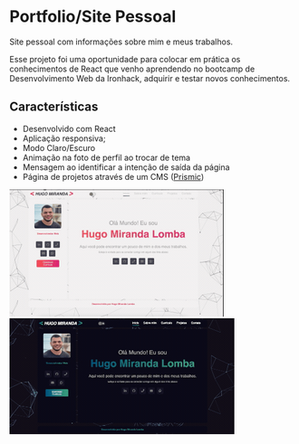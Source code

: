 # Portfolio/Site Pessoal

Site pessoal com informações sobre mim e meus trabalhos.

Esse projeto foi uma oportunidade para colocar em prática os conhecimentos de React que venho aprendendo no bootcamp de Desenvolvimento Web da Ironhack, adquirir e testar novos conhecimentos.

## Características

- Desenvolvido com React
- Aplicação responsiva;
- Modo Claro/Escuro
- Animação na foto de perfil ao trocar de tema
- Mensagem ao identificar a intenção de saída da página
- Página de projetos através de um CMS ([Prismic](https://prismic.io/))

![](./src/img/demo1.gif) ![](./src/img/demo.gif)
